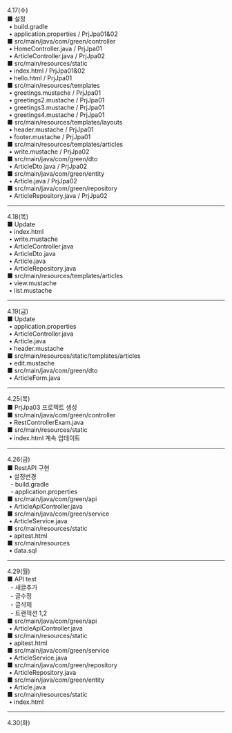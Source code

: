 4.17(수)<br>
■ 설정<br>
&nbsp;• build.gradle<br>
&nbsp;• application.properties / PrjJpa01&02<br>
■ src/main/java/com/green/controller<br>
&nbsp;• HomeController.java / PrjJpa01<br>
&nbsp;• ArticleController.java / PrjJpa02<br>
■ src/main/resources/static<br>
&nbsp;• index.html / PrjJpa01&02<br>
&nbsp;• hello.html / PrjJpa01<br>
■ src/main/resources/templates<br>
&nbsp;• greetings.mustache / PrjJpa01<br>
&nbsp;• greetings2.mustache / PrjJpa01<br>
&nbsp;• greetings3.mustache / PrjJpa01<br>
&nbsp;• greetings4.mustache / PrjJpa01<br>
■ src/main/resources/templates/layouts<br>
&nbsp;• header.mustache / PrjJpa01<br>
&nbsp;• footer.mustache / PrjJpa01<br>
■ src/main/resources/templates/articles<br>
&nbsp;• write.mustache / PrjJpa02<br>
■ src/main/java/com/green/dto<br>
&nbsp;• ArticleDto.java / PrjJpa02<br>
■ src/main/java/com/green/entity<br>
&nbsp;• Article.java / PrjJpa02<br>
■ src/main/java/com/green/repository<br>
&nbsp;• ArticleRepository.java / PrjJpa02<br>
<hr>
4.18(목)<br>
■ Update<br>
&nbsp;• index.html<br>
&nbsp;• write.mustache<br>
&nbsp;• ArticleController.java<br>
&nbsp;• ArticleDto.java<br>
&nbsp;• Article.java<br>
&nbsp;• ArticleRepository.java<br>
■ src/main/resources/templates/articles<br>
&nbsp;• view.mustache<br>
&nbsp;• list.mustache<br>
<hr>
4.19(금)<br>
■ Update<br>
&nbsp;• application.properties<br>
&nbsp;• ArticleController.java<br>
&nbsp;• Article.java<br>
&nbsp;• header.mustache<br>
■ src/main/resources/static/templates/articles<br>
&nbsp;• edit.mustache<br>
■ src/main/java/com/green/dto<br>
&nbsp;• ArticleForm.java<br>
<hr>
4.25(목)<br>
■ PrjJpa03 프로젝트 생성<br>
■ src/main/java/com/green/controller<br>
&nbsp;• RestControllerExam.java<br>
■ src/main/resources/static<br>
&nbsp;• index.html 계속 업데이트<br>
<hr>
4.26(금)<br>
■ RestAPI 구현<br>
&nbsp;• 설정변경<br>
&nbsp;&nbsp;- build.gradle<br>
&nbsp;&nbsp;- application.properties<br>
■ src/main/java/com/green/api<br>
&nbsp;• ArticleApiController.java<br>
■ src/main/java/com/green/service<br>
&nbsp;• ArticleService.java<br>
■ src/main/resources/static<br>
&nbsp;• apitest.html<br>
■ src/main/resources<br>
&nbsp;• data.sql<br>
<hr>
4.29(월)<br>
■ API test<br>
&nbsp;&nbsp;- 새글추가<br>
&nbsp;&nbsp;- 글수정<br>
&nbsp;&nbsp;- 글삭제<br>
&nbsp;&nbsp;- 트랜잭션 1,2<br>
■ src/main/java/com/green/api<br>
&nbsp;• ArticleApiController.java<br>
■ src/main/resources/static<br>
&nbsp;• apitest.html<br>
■ src/main/java/com/green/service<br>
&nbsp;• ArticleService.java<br>
■ src/main/java/com/green/repository<br>
&nbsp;• ArticleRepository.java<br>
■ src/main/java/com/green/entity<br>
&nbsp;• Article.java<br>
■ src/main/resources/static<br>
&nbsp;• index.html<br>
<hr>
4.30(화)<br>
